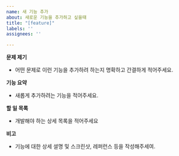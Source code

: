 ```yaml
---
name: 새 기능 추가
about: 새로운 기능을 추가하고 싶을때
title: "[feature]"
labels: ''
assignees: ''

---
```


**문제 제기**
- 어떤 문제로 이런 기능을 추가하려 하는지 명확하고 간결하게 적어주세요.

**기능 요약**
- 새롭게 추가하려는 기능을 적어주세요.

**할 일 목록**
- 개발해야 하는 상세 목록을 적어주세요

**비고**
- 기능에 대한 상세 셜명 및 스크린샷, 레퍼런스 등을 작성해주세여.
